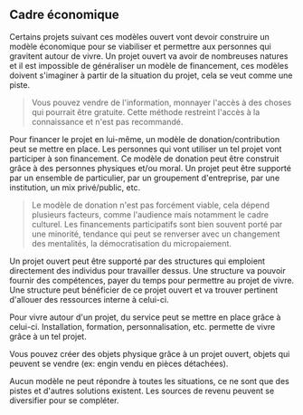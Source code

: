 ## Cadre économique

Certains projets suivant ces modèles ouvert vont devoir construire un modèle économique pour se viabiliser et permettre aux personnes qui gravitent autour de vivre.
Un projet ouvert va avoir de nombreuses natures et il est impossible de généraliser un modèle de financement, ces modèles doivent s'imaginer à partir de la situation du projet, cela se veut comme une piste.

> Vous pouvez vendre de l'information, monnayer l'accès à des choses qui pourrait être gratuite. Cette méthode restreint l'accès à la connaissance et n'est pas recommandé.

Pour financer le projet en lui-même, un modèle de donation/contribution peut se mettre en place. Les personnes qui vont utiliser un tel projet vont participer à son financement. Ce modèle de donation peut être construit grâce à des personnes physiques et/ou moral. Un projet peut être supporté par un ensemble de particulier, par un groupement d'entreprise, par une institution, un mix privé/public, etc.

> Le modèle de donation n'est pas forcément viable, cela dépend plusieurs facteurs, comme l'audience mais notamment le cadre culturel. Les financements participatifs sont bien souvent porté par une minorité, tendance qui peut se renverser avec un changement des mentalités, la démocratisation du micropaiement.

Un projet ouvert peut être supporté par des structures qui emploient directement des individus pour travailler dessus. Une structure va pouvoir fournir des compétences, payer du temps pour permettre au projet de vivre. Une structure peut bénéficier de ce projet ouvert et va trouver pertinent d'allouer des ressources interne à celui-ci.

Pour vivre autour d'un projet, du service peut se mettre en place grâce à celui-ci. Installation, formation, personnalisation, etc. permette de vivre grâce à un tel projet.

Vous pouvez créer des objets physique grâce à un projet ouvert, objets qui peuvent se vendre (ex: engin vendu en pièces détachées).

Aucun modèle ne peut répondre à toutes les situations, ce ne sont que des pistes et d'autres solutions existent. Les sources de revenu peuvent se diversifier pour se compléter.
